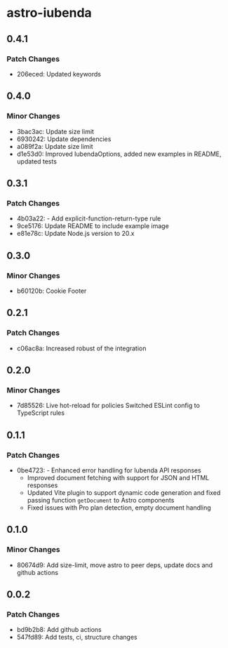 # astro-iubenda

## 0.4.1

### Patch Changes

- 206eced: Updated keywords

## 0.4.0

### Minor Changes

- 3bac3ac: Update size limit
- 6930242: Update dependencies
- a089f2a: Update size limit
- d1e53d0: Improved IubendaOptions, added new examples in README, updated tests

## 0.3.1

### Patch Changes

- 4b03a22: - Add explicit-function-return-type rule
- 9ce5176: Update README to include example image
- e81e78c: Update Node.js version to 20.x

## 0.3.0

### Minor Changes

- b60120b: Cookie Footer

## 0.2.1

### Patch Changes

- c06ac8a: Increased robust of the integration

## 0.2.0

### Minor Changes

- 7d85526: Live hot-reload for policies
  Switched ESLint config to TypeScript rules

## 0.1.1

### Patch Changes

- 0be4723: - Enhanced error handling for Iubenda API responses
  - Improved document fetching with support for JSON and HTML responses
  - Updated Vite plugin to support dynamic code generation and fixed passing function `getDocument` to Astro components
  - Fixed issues with Pro plan detection, empty document handling

## 0.1.0

### Minor Changes

- 80674d9: Add size-limit, move astro to peer deps, update docs and github actions

## 0.0.2

### Patch Changes

- bd9b2b8: Add github actions
- 547fd89: Add tests, ci, structure changes
